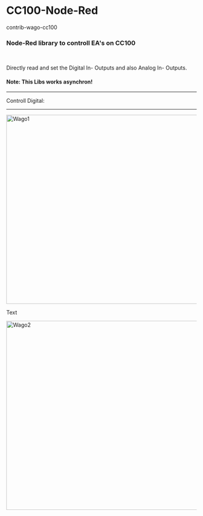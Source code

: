# CC100-Node-Red
contrib-wago-cc100<br/>
<H3>Node-Red library to controll EA's on CC100</H3><br/>

Directly read and set the Digital In- Outputs and also Analog In- Outputs.<br/>
<H4>Note: This Libs works asynchron!</H4>
<hr>
Controll Digital:
<hr>
<img src="https://github.com/Helmut-Saal/CC100-Node-Red/blob/master/Digital.png" alt="Wago1" height="500px" width="10000px" align="middle">


Text


<img src="https://raw.githubusercontent.com/Helmut-Saal/CC100-Node-Red/master/Analog.png?token=GHSAT0AAAAAABQV5VCJAJRPRA5NYABBKMOCYTBEJLA" alt="Wago2" height="500px" width="10000px" align="middle">
